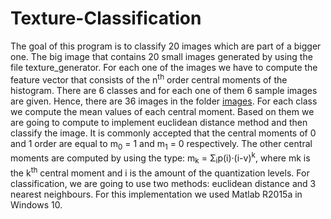# Texture-Classification
The goal of this program is to classify 20 images which are part of a bigger one. The big image that contains 20 small images generated by using the file texture_generator. For each one of the images we have to compute the feature vector that consists of the n<sup>th</sup> order central moments of the histogram. There are 6 classes and for each one of them 6 sample images are given. Hence, there are 36 images in the folder [images](https://github.com/patschris/Texture-Classification/tree/master/images). For each class we compute the mean values of each central moment. Based on them we are going to compute to implement euclidean distance method and then classify the image. It is commonly accepted that the central moments of 0 and 1 order are equal to  m<sub>0</sub> = 1 and m<sub>1</sub> = 0 respectively. The other central moments are computed by using the type: m<sub>k</sub> = Σ<sub>i</sub>p(i)·(i-v)<sup>k</sup>, where mk is the k<sup>th</sup> central moment and i is the amount of the quantization levels. For classification, we are going to use two methods: euclidean distance and 3 nearest neighbours. For this implementation we used Matlab R2015a in Windows 10.
